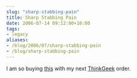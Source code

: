```yaml
---
slug: "sharp-stabbing-pain"
title: Sharp Stabbing Pain
date: 2006-07-14 09:12:00+10:00
tags:
- legacy
aliases:
- /blog/2006/07/sharp-stabbing-pain
- /blog/sharp-stabbing-pain
---
```


I am so buying <a href="http://www.thinkgeek.com/homeoffice/gear/86dd/" title="Voodoo Knife Set">this</a> with my next <a href="http://www.thinkgeek.com/">ThinkGeek</a> order.
